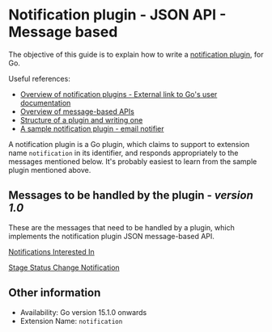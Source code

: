 # Notification plugin - JSON API - Message based

The objective of this guide is to explain how to write a [notification plugin](notification_plugin_overview.md), for Go.

Useful references:
* [Overview of notification plugins - External link to Go's user documentation ](http://docs.go.cd/current/extension_points/notification_extension.html)
* [Overview of message-based APIs](../json_message_based_plugin_api.md)
* [Structure of a plugin and writing one](../go_plugins_basics.md)
* [A sample notification plugin - email notifier](https://github.com/gocd/go-plugins/tree/master/plugins-for-tests/test-notification-plugin)

A notification plugin is a Go plugin, which claims to support to extension name `notification` in its identifier, and responds appropriately to the messages mentioned below. It's probably easiest to learn from the sample plugin mentioned above.

## Messages to be handled by the plugin - ***version 1.0***

These are the messages that need to be handled by a plugin, which implements the notification plugin JSON message-based API.

[Notifications Interested In](version_1_0/notifications_interested_in.md)

[Stage Status Change Notification](version_1_0/stage_status_notification.md)

## Other information

* Availability: Go version 15.1.0 onwards
* Extension Name: `notification`
